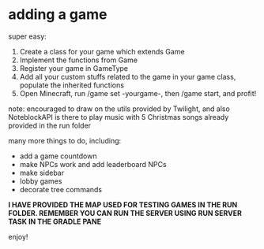 # adding a game
super easy:
1. Create a class for your game which extends Game
2. Implement the functions from Game
3. Register your game in GameType
4. Add all your custom stuffs related to the game in your game class, populate the inherited functions
5. Open Minecraft, run /game set -yourgame-, then /game start, and profit!

note: encouraged to draw on the utils provided by Twilight, and also NoteblockAPI is there to play music with 5 Christmas songs already provided in the run folder

many more things to do, including:
- add a game countdown
- make NPCs work and add leaderboard NPCs
- make sidebar
- lobby games
- decorate tree commands

**I HAVE PROVIDED THE MAP USED FOR TESTING GAMES IN THE RUN FOLDER. REMEMBER YOU CAN RUN THE SERVER USING RUN SERVER TASK IN THE GRADLE PANE**

enjoy!